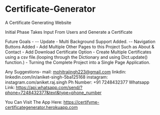 # Certificate-Generator
 A Certificate Generating Website

Initial Phase Takes Input From Users and Generate a Certificate

 Future Goals - <!--Give Multiple Certificate Templates for Certificate Generation.-->
                    -- Update - Multi Background Support Added.
                    -- Navigation Buttons Added
             - Add Multiple Other Pages to this Project Such as About & Contact 
             - Add Download Certificate Option 
             - Create Multiple Certificates using a csv file.(looping through the Dictionary and using Dict.update() function.)
             - Turning the Complete Project into a Single Page Application.
             
Any Suggestions-
               mail: mohitrajingh223@gmail.com
               linkdin: linkedin.com/in/aniket-singh-5ba125168
               instagram: instagram.com/aniket.raj.singh
               Ph Number: +91 7248432377
               Whatsapp Link: https://api.whatsapp.com/send/?phone=7248432377&text&type=phone_number

You Can Visit The App Here: https://certifyme-certificategenerator.herokuapp.com
